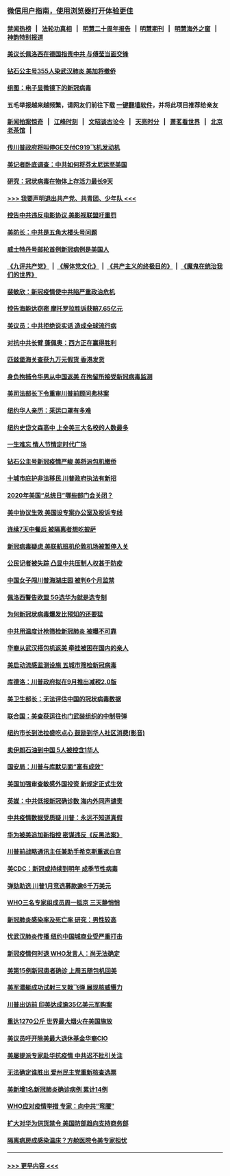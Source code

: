### [微信用户指南，使用浏览器打开体验更佳](https://github.com/gfw-breaker/banned-news1/blob/master/indexes/wechat-guide.md?t=0)
#### [禁闻热榜](热点新闻.md?t=0)  &nbsp;&nbsp;|&nbsp;&nbsp; [法轮功真相](https://github.com/gfw-breaker/truth/blob/master/README.md?t=0) &nbsp;&nbsp;|&nbsp;&nbsp; [明慧二十周年报告](https://github.com/gfw-breaker/mh-reports/blob/master/README.md?t=0) &nbsp;&nbsp;|&nbsp;&nbsp;[明慧期刊](https://github.com/gfw-breaker/mh-qikan) &nbsp;&nbsp;|&nbsp;&nbsp; [明慧海外之窗](https://github.com/gfw-breaker/mh-news/blob/master/README.md?t=0) &nbsp;&nbsp;|&nbsp;&nbsp; [神韵特别报道](https://github.com/gfw-breaker/mh-news/blob/master/shenyun.md?t=0)
#### [美议长佩洛西在德国指责中共 与傅莹当面交锋](../pages/nsc412/n11872375.md?t=02161722) 
#### [钻石公主号355人染武汉肺炎 美加将撤侨](../pages/nsc412/n11872392.md?t=02161722) 
#### [组图：电子显微镜下的新冠病毒](../pages/nsc412/n11872057.md?t=02161722) 
#### 五毛举报越来越频繁，请网友们前往下载 [一键翻墙软件](https://github.com/gfw-breaker/ssr-accounts)，并将此项目推荐给亲友
#### [新闻拍案惊奇](https://github.com/gfw-breaker/banned-news1/blob/master/pages/link4.md) &nbsp;&nbsp;|&nbsp;&nbsp; [江峰时刻](https://github.com/gfw-breaker/banned-news1/blob/master/pages/link4.md) &nbsp;&nbsp;|&nbsp;&nbsp; [文昭谈古论今](https://github.com/gfw-breaker/banned-news1/blob/master/pages/link4.md) &nbsp;&nbsp;|&nbsp;&nbsp; [天亮时分](https://github.com/gfw-breaker/banned-news1/blob/master/pages/link4.md) &nbsp;&nbsp;|&nbsp;&nbsp; [萧茗看世界](https://github.com/gfw-breaker/banned-news1/blob/master/pages/link4.md) &nbsp;&nbsp;|&nbsp;&nbsp; [北京老茶馆](https://github.com/gfw-breaker/banned-news1/blob/master/pages/link4.md) &nbsp;&nbsp;|&nbsp;&nbsp; 
#### [传川普政府将叫停GE交付C919飞机发动机](../pages/nsc412/n11871600.md?t=02161722) 
#### [美记者卧底调查：中共如何将芬太尼运至美国](../pages/nsc412/n11871821.md?t=02161722) 
#### [研究：冠状病毒在物体上存活力最长9天](../pages/nsc412/n11871871.md?t=02161722) 
#### [>>> 我要声明退出共产党、共青团、少年队 <<<](https://github.com/begood0513/goodnews/blob/master/quit/letter.md) 
#### [控告中共违反电影协议 美影视联盟吁重罚](../pages/nsc412/n11871820.md?t=02161722) 
#### [美防长：中共是五角大楼头号问题](../pages/nsc412/n11871768.md?t=02161722) 
#### [威士特丹号邮轮首例新冠病例是美国人](../pages/nsc412/n11871731.md?t=02161722) 
#### [《九评共产党》](https://github.com/begood0513/9ping.md/blob/master/README.md) &nbsp;|&nbsp; [《解体党文化》](../../../../jtdwh.md/blob/master/README.md)  &nbsp;|&nbsp; [《共产主义的终极目的》](../../../../gczydzjmd.md/blob/master/README.md) &nbsp;|&nbsp; [《魔鬼在统治我们的世界》](../../../../mgztzwmdsj.md/blob/master/README.md) 
#### [裴敏欣：新冠疫情使中共陷严重政治危机](../pages/nsc412/n11871514.md?t=02161722) 
#### [控告海能达窃密 摩托罗拉胜诉获赔7.65亿元](../pages/nsc412/n11871594.md?t=02161722) 
#### [美议员：中共拒绝说实话 造成全球流行病](../pages/nsc412/n11871582.md?t=02161722) 
#### [对抗中共长臂 蓬佩奥：西方正在赢得胜利](../pages/nsc412/n11871500.md?t=02161722) 
#### [匹兹堡海关查获九万元假货 香港发货](../pages/nsc412/n11870716.md?t=02161722) 
#### [身负拘捕令华男从中国返美  在拘留所接受新冠病毒监测](../pages/nsc412/n11870710.md?t=02161722) 
#### [美司法部长下令重审川普前顾问弗林案](../pages/nsc412/n11870258.md?t=02161722) 
#### [纽约华人亲历：采运口罩有多难](../pages/nsc412/n11870531.md?t=02161722) 
#### [纽约史岱文森高中  上全美三大名校的人数最多](../pages/nsc412/n11870557.md?t=02161722) 
#### [一生难忘 情人节情定时代广场](../pages/nsc412/n11870536.md?t=02161722) 
#### [钻石公主号新冠疫情严峻 美将派包机撤侨](../pages/nsc412/n11870505.md?t=02161722) 
#### [十城市庇护非法移民 川普政府执法有新招](../pages/nsc412/n11870410.md?t=02161722) 
#### [2020年美国“总统日”哪些部门会关闭？](../pages/nsc412/n11870148.md?t=02161722) 
#### [美中协议生效 美国设专案办公室及投诉专线](../pages/nsc412/n11870266.md?t=02161722) 
#### [连续7天中餐后 被隔离者想吃披萨](../pages/nsc412/n11870243.md?t=02161722) 
#### [新冠病毒疑虑 美联航班机伦敦机场被暂停入关](../pages/nsc412/n11870015.md?t=02161722) 
#### [公民记者被失踪 凸显中共压制人权甚于防疫](../pages/nsc412/n11870042.md?t=02161722) 
#### [中国女子闯川普海湖庄园 被判6个月监禁](../pages/nsc412/n11869919.md?t=02161722) 
#### [佩洛西警告欧盟 5G选华为就是选专制](../pages/nsc412/n11869898.md?t=02161722) 
#### [为何新冠状病毒爆发比预知的还要猛](../pages/nsc412/n11869828.md?t=02161722) 
#### [中共用温度计枪筛检新冠肺炎 被曝不可靠](../pages/nsc412/n11869707.md?t=02161722) 
#### [华裔从武汉搭包机返美 牵挂被困在国内的亲人](../pages/nsc412/n11869711.md?t=02161722) 
#### [美启动流感监测设施 五城市筛检新冠病毒](../pages/nsc412/n11869689.md?t=02161722) 
#### [库德洛：川普政府拟在9月推出减税2.0版](../pages/nsc412/n11869627.md?t=02161722) 
#### [美卫生部长：无法评估中国的冠状病毒数据](../pages/nsc412/n11869301.md?t=02161722) 
#### [联合国：美查获运往也门武装组织的中制导弹](../pages/nsc412/n11868677.md?t=02161722) 
#### [纽约市长到法拉盛吃点心  鼓励到华人社区消费(影音)](../pages/nsc412/n11868197.md?t=02161722) 
#### [卖伊朗石油到中国  5人被控含1华人](../pages/nsc412/n11867988.md?t=02161722) 
#### [国安局：川普与库默见面“富有成效”](../pages/nsc412/n11867976.md?t=02161722) 
#### [美国加强审查敏感外国投资 新规定正式生效](../pages/nsc412/n11868041.md?t=02161722) 
#### [英媒：中共低报新冠确诊数 海内外同声谴责](../pages/nsc412/n11867421.md?t=02161722) 
#### [中共疫情数据受质疑 川普：永远不知道真假](../pages/nsc412/n11867195.md?t=02161722) 
#### [华为被美追加新指控 密谋违反《反黑法案》](../pages/nsc412/n11867191.md?t=02161722) 
#### [川普前战略通讯主任兼助手希克斯重返白宫](../pages/nsc412/n11867104.md?t=02161722) 
#### [美CDC：新冠或持续到明年 成季节性病毒](../pages/nsc412/n11867279.md?t=02161722) 
#### [弹劾助选 川普1月竞选募款逾6千万美元](../pages/nsc412/n11866950.md?t=02161722) 
#### [WHO三名专家组成员周一抵京 三天静悄悄](../pages/nsc412/n11866947.md?t=02161722) 
#### [新冠肺炎感染率及死亡率 研究：男性较高](../pages/nsc412/n11866956.md?t=02161722) 
#### [忧武汉肺炎传播 纽约中国城商业受严重打击](../pages/nsc412/n11866902.md?t=02161722) 
#### [新冠疫情何时退 WHO发言人：尚无法确定](../pages/nsc412/n11866864.md?t=02161722) 
#### [美第15例新冠患者确诊 上周五随包机回美](../pages/nsc412/n11866852.md?t=02161722) 
#### [美军潜艇成功试射三叉戟飞弹 展现核威慑力](../pages/nsc412/n11866046.md?t=02161722) 
#### [川普出访前 印美达成逾35亿美元军购案](../pages/nsc412/n11865444.md?t=02161722) 
#### [重达1270公斤 世界最大烟火在美国施放](../pages/nsc412/n11865198.md?t=02161722) 
#### [美议员吁开除美最大退休基金华裔CIO](../pages/nsc412/n11865230.md?t=02161722) 
#### [美屡提派专家赴华抗疫情 中共迟不批引关注](../pages/nsc412/n11864719.md?t=02161722) 
#### [无法确定谁胜出 爱州民主党重新核查选票](../pages/nsc412/n11864830.md?t=02161722) 
#### [美新增1名新冠肺炎确诊病例 累计14例](../pages/nsc412/n11864893.md?t=02161722) 
#### [WHO应对疫情举措 专家：向中共“弯腰”](../pages/nsc412/n11864727.md?t=02161722) 
#### [扩大对华为供货禁令 美国防部趋向支持商务部](../pages/nsc412/n11864773.md?t=02161722) 
#### [隔离病房成感染温床？方舱医院令美专家担忧](../pages/nsc412/n11864575.md?t=02161722) 

----
#### [ >>> 更早内容 <<< ](../indexes/nsc412-earlier.md)
